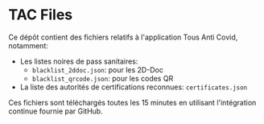 # TAC Files

Ce dépôt contient des fichiers relatifs à l'application Tous Anti Covid, notamment:

- Les listes noires de pass sanitaires:
    - `blacklist_2ddoc.json`: pour les 2D-Doc
    - `blacklist_qrcode.json`: pour les codes QR
- La liste des autorités de certifications reconnues: `certificates.json`

Ces fichiers sont téléchargés toutes les 15 minutes en utilisant l'intégration continue fournie par GitHub.